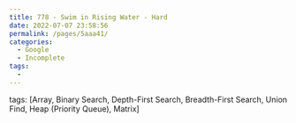 ```yaml
---
title: 778 - Swim in Rising Water - Hard
date: 2022-07-07 23:58:56
permalink: /pages/5aaa41/
categories:
  - Google
  - Incomplete
tags:
  - 
---
```

tags: [Array, Binary Search, Depth-First Search, Breadth-First Search, Union Find, Heap (Priority Queue), Matrix]